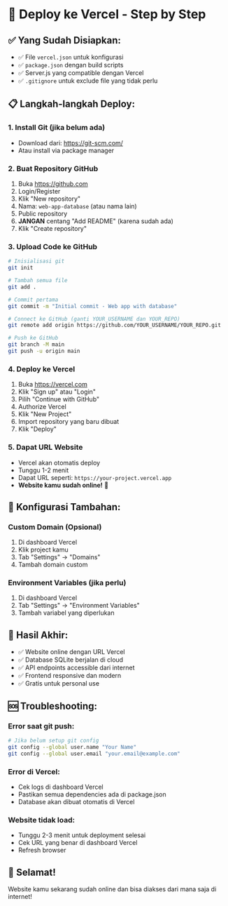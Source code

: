 # 🚀 Deploy ke Vercel - Step by Step

## ✅ Yang Sudah Disiapkan:
- ✅ File `vercel.json` untuk konfigurasi
- ✅ `package.json` dengan build scripts
- ✅ Server.js yang compatible dengan Vercel
- ✅ `.gitignore` untuk exclude file yang tidak perlu

## 📋 Langkah-langkah Deploy:

### 1. **Install Git** (jika belum ada)
- Download dari: https://git-scm.com/
- Atau install via package manager

### 2. **Buat Repository GitHub**
1. Buka https://github.com
2. Login/Register
3. Klik "New repository"
4. Nama: `web-app-database` (atau nama lain)
5. Public repository
6. **JANGAN** centang "Add README" (karena sudah ada)
7. Klik "Create repository"

### 3. **Upload Code ke GitHub**
```bash
# Inisialisasi git
git init

# Tambah semua file
git add .

# Commit pertama
git commit -m "Initial commit - Web app with database"

# Connect ke GitHub (ganti YOUR_USERNAME dan YOUR_REPO)
git remote add origin https://github.com/YOUR_USERNAME/YOUR_REPO.git

# Push ke GitHub
git branch -M main
git push -u origin main
```

### 4. **Deploy ke Vercel**
1. Buka https://vercel.com
2. Klik "Sign up" atau "Login"
3. Pilih "Continue with GitHub"
4. Authorize Vercel
5. Klik "New Project"
6. Import repository yang baru dibuat
7. Klik "Deploy"

### 5. **Dapat URL Website**
- Vercel akan otomatis deploy
- Tunggu 1-2 menit
- Dapat URL seperti: `https://your-project.vercel.app`
- **Website kamu sudah online!** 🎉

## 🔧 Konfigurasi Tambahan:

### Custom Domain (Opsional)
1. Di dashboard Vercel
2. Klik project kamu
3. Tab "Settings" → "Domains"
4. Tambah domain custom

### Environment Variables (jika perlu)
1. Di dashboard Vercel
2. Tab "Settings" → "Environment Variables"
3. Tambah variabel yang diperlukan

## 🎯 Hasil Akhir:
- ✅ Website online dengan URL Vercel
- ✅ Database SQLite berjalan di cloud
- ✅ API endpoints accessible dari internet
- ✅ Frontend responsive dan modern
- ✅ Gratis untuk personal use

## 🆘 Troubleshooting:

### Error saat git push:
```bash
# Jika belum setup git config
git config --global user.name "Your Name"
git config --global user.email "your.email@example.com"
```

### Error di Vercel:
- Cek logs di dashboard Vercel
- Pastikan semua dependencies ada di package.json
- Database akan dibuat otomatis di Vercel

### Website tidak load:
- Tunggu 2-3 menit untuk deployment selesai
- Cek URL yang benar di dashboard Vercel
- Refresh browser

## 🎉 Selamat!
Website kamu sekarang sudah online dan bisa diakses dari mana saja di internet!
